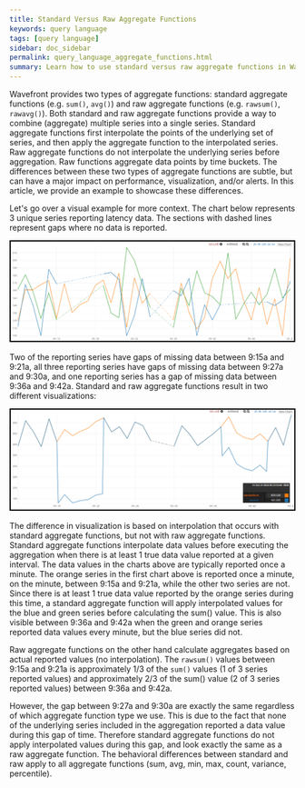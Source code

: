 ```yaml
---
title: Standard Versus Raw Aggregate Functions
keywords: query language
tags: [query language]
sidebar: doc_sidebar
permalink: query_language_aggregate_functions.html
summary: Learn how to use standard versus raw aggregate functions in Wavefront Query Language expressions.
---
```


Wavefront provides two types of aggregate functions: standard aggregate functions (e.g. `sum()`, `avg()`) and raw aggregate functions (e.g. `rawsum()`, `rawavg()`). Both standard and raw aggregate functions provide a way to combine (aggregate) multiple series into a single series. Standard aggregate functions first interpolate the points of the underlying set of series, and then apply the aggregate function to the interpolated series. Raw aggregate functions do not interpolate the underlying series before aggregation. Raw functions aggregate data points by time buckets. The differences between these two types of aggregate functions are subtle, but can have a major impact on performance, visualization, and/or alerts. In this article, we provide an example to showcase these differences.
 
Let's go over a visual example for more context. The chart below represents 3 unique series reporting latency data. The sections with dashed lines represent gaps where no data is reported.

![base chart](images/base_chart.png)
 
Two of the reporting series have gaps of missing data between 9:15a and 9:21a, all three reporting series have gaps of missing data between 9:27a and 9:30a, and one reporting series has a gap of missing data between 9:36a and 9:42a. Standard and raw aggregate functions result in two different visualizations:

![standard versus raw](images/standard_vs_raw_functions.png)
 
The difference in visualization is based on interpolation that occurs with standard aggregate functions, but not with raw aggregate functions. Standard aggregate functions interpolate data values before executing the aggregation when there is at least 1 true data value reported at a given interval. The data values in the charts above are typically reported once a minute. The orange series in the first chart above is reported once a minute, on the minute, between 9:15a and 9:21a, while the other two series are not. Since there is at least 1 true data value reported by the orange series during this time, a standard aggregate function will apply interpolated values for the blue and green series before calculating the sum() value. This is also visible between 9:36a and 9:42a when the green and orange series reported data values every minute, but the blue series did not.
 
Raw aggregate functions on the other hand calculate aggregates based on actual reported values (no interpolation). The `rawsum()` values between 9:15a and 9:21a is approximately 1/3 of the `sum()` values (1 of 3 series reported values) and approximately 2/3 of the sum() value (2 of 3 series reported values) between 9:36a and 9:42a.
 
However, the gap between 9:27a and 9:30a are exactly the same regardless of which aggregate function type we use. This is due to the fact that none of the underlying series included in the aggregation reported a data value during this gap of time. Therefore standard aggregate functions do not apply interpolated values during this gap, and look exactly the same as a raw aggregate function. The behavioral differences between standard and raw apply to all aggregate functions (sum, avg, min, max, count, variance, percentile).

